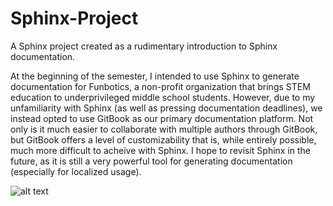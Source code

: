 # Sphinx-Project
A Sphinx project created as a rudimentary introduction to Sphinx documentation.

At the beginning of the semester, I intended to use Sphinx to generate documentation for Funbotics, a non-profit organization that brings STEM education to underprivileged middle school students.
However, due to my unfamiliarity with Sphinx (as well as pressing documentation deadlines), we instead opted to use GitBook as our primary documentation platform. Not only is it much easier to collaborate with multiple authors through GitBook, but GitBook offers a level of customizability that is, while entirely possible, much more difficult to acheive with Sphinx. I hope to revisit Sphinx in the future, as it is still a very powerful tool for generating documentation (especially for localized usage).

![alt text]([http://url/to/img.png](https://www.recordnet.com/gcdn/presto/2021/03/22/NRCD/9d9dd9e4-e84a-402e-ba8f-daa659e6e6c5-PhotoWord_003.JPG?width=660&height=425&fit=crop&format=pjpg&auto=webp))
